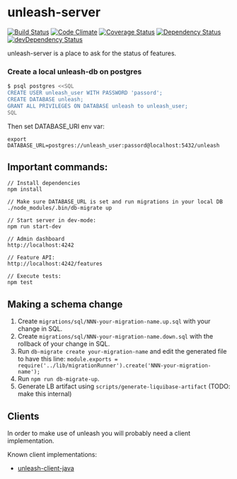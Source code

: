 # unleash-server

[![Build Status](https://travis-ci.org/finn-no/unleash.svg?branch=master)](https://travis-ci.org/finn-no/unleash) [![Code Climate](https://codeclimate.com/github/finn-no/unleash/badges/gpa.svg)](https://codeclimate.com/github/finn-no/unleash) [![Coverage Status](https://coveralls.io/repos/finn-no/unleash/badge.png?branch=master)](https://coveralls.io/r/finn-no/unleash?branch=master) [![Dependency Status](https://david-dm.org/finn-no/unleash.png)](https://david-dm.org/finn-no/unleash) [![devDependency Status](https://david-dm.org/finn-no/unleash/dev-status.png)](https://david-dm.org/finn-no/unleash#info=devD)

unleash-server is a place to ask for the status of features.

### Create a local unleash-db on postgres

```bash
$ psql postgres <<SQL
CREATE USER unleash_user WITH PASSWORD 'passord';
CREATE DATABASE unleash;
GRANT ALL PRIVILEGES ON DATABASE unleash to unleash_user;
SQL
```

Then set DATABASE_URI env var:
```
export DATABASE_URL=postgres://unleash_user:passord@localhost:5432/unleash
```

## Important commands:

```
// Install dependencies
npm install

// Make sure DATABASE_URL is set and run migrations in your local DB
./node_modules/.bin/db-migrate up

// Start server in dev-mode:
npm run start-dev

// Admin dashboard
http://localhost:4242

// Feature API:
http://localhost:4242/features

// Execute tests:
npm test
```

## Making a schema change

1. Create `migrations/sql/NNN-your-migration-name.up.sql` with your change in SQL.
2. Create `migrations/sql/NNN-your-migration-name.down.sql` with the rollback of your change in SQL.
3. Run `db-migrate create your-migration-name` and edit the generated file to have this line: `module.exports = require('../lib/migrationRunner').create('NNN-your-migration-name');`
4. Run `npm run db-migrate-up`.
5. Generate LB artifact using `scripts/generate-liquibase-artifact` (TODO: make this internal)

## Clients
In order to make use of unleash you will probably need a client implementation.

Known client implementations:
- [unleash-client-java](https://github.com/finn-no/unleash-client-java)
